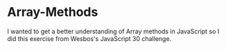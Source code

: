 # Array-Methods
I wanted to get a better understanding of Array methods in JavaScript so I did this exercise from Wesbos's JavaScript 30 challenge. 
